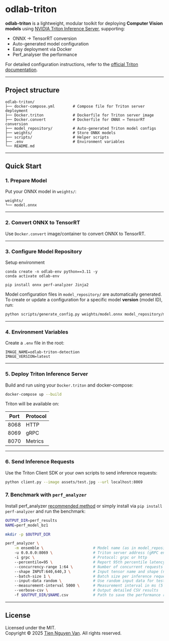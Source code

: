 # odlab-triton

**odlab-triton** is a lightweight, modular toolkit for deploying **Computer Vision models** using [NVIDIA Triton Inference Server](https://developer.nvidia.com/nvidia-triton-inference-server), supporting:
- ONNX → TensorRT conversion  
- Auto-generated model configuration  
- Easy deployment via Docker  
- Perf_analyser the performance 

For detailed configuration instructions, refer to the [official Triton documentation](<https://docs.nvidia.com/deeplearning/triton-inference-server/archives/triton_inference_server_1120/triton-inference-server-guide/docs/index.html>).

---

## Project structure
```
odlab-triton/
├── docker-compose.yml        # Compose file for Triton server deployment
├── Docker.triton             # Dockerfile for Triton server image
├── Docker.convert            # Dockerfile for ONNX → TensorRT conversion
├── model_repository/         # Auto-generated Triton model configs
├── weights/                  # Store ONNX models
├── scripts/                  # Helper scripts
├── .env                      # Environment variables
└── README.md
```

---

## Quick Start

### 1. Prepare Model  
Put your ONNX model in `weights/`:

```
weights/
└── model.onnx
```

---

### 2️. Convert ONNX to TensorRT  

Use `Docker.convert` image/container to convert ONNX to TensorRT.

---

### 3️. Configure Model Repository  

Setup environment
```
conda create -n odlab-env python==3.11 -y
conda activate odlab-env

pip install onnx perf-analyzer Jinja2
```

Model configuration files in `model_repository/` are automatically generated.  
To create or update a configuration for a specific model **version** (model ID), run:
```bash
python scripts/generate_config.py weights/model.onnx model_repository/model/<version>
```

---

### 4️. Environment Variables  

Create a `.env` file in the root:

```env
IMAGE_NAME=odlab-triton-detection
IMAGE_VERSION=latest
```

---

### 5️. Deploy Triton Inference Server  

Build and run using your `Docker.triton` and docker-compose:

```bash
docker-compose up --build
```

Triton will be available on:

| Port | Protocol |
|------|----------|
| 8068 | HTTP     |
| 8069 | gRPC     |
| 8070 | Metrics  |

---

### 6️. Send Inference Requests  

Use the Triton Client SDK or your own scripts to send inference requests:

```bash
python client.py --image assets/test.jpg --url localhost:8069
```

### 7. Benchmark with `perf_analyzer`
Install perf_analyzer
[recommended method](https://github.com/triton-inference-server/perf_analyzer/blob/main/docs/install.md) or simply install via
`pip install perf-analyzer`
and run the benchmark: 
```bash
OUTPUT_DIR=perf_results
NAME=perf_model_bz1

mkdir -p $OUTPUT_DIR

perf_analyzer \
    -m ensemble \                      # Model name (as in model_repository)
    -u 0.0.0.0:8069 \                  # Triton server address (gRPC endpoint)
    -i grpc \                          # Protocol: grpc or http
    --percentile=95 \                  # Report 95th percentile latency
    --concurrency-range 1:64 \         # Number of concurrent requests (1–64)
    --shape INPUT:640,640,3 \          # Input tensor name and shape (no batch dim)
    --batch-size 1 \                   # Batch size per inference request (<= model max_batch_size)
    --input-data random \              # Use random input data for testing
    --measurement-interval 5000 \      # Measurement interval in ms (5 seconds)
    --verbose-csv \                    # Output detailed CSV results
    -f $OUTPUT_DIR/$NAME.csv           # Path to save the performance results
```
---

## License  

Licensed under the MIT.  
Copyright © 2025 [Tien Nguyen Van](https://github.com/tien-ngnvan). All rights reserved.
